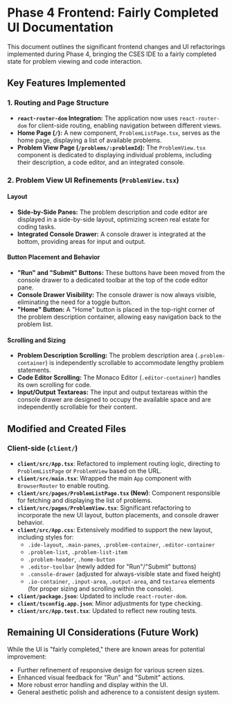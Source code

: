 # Phase 4 Frontend: Fairly Completed UI Documentation

This document outlines the significant frontend changes and UI refactorings implemented during Phase 4, bringing the CSES IDE to a fairly completed state for problem viewing and code interaction.

## Key Features Implemented

### 1. Routing and Page Structure
- **`react-router-dom` Integration:** The application now uses `react-router-dom` for client-side routing, enabling navigation between different views.
- **Home Page (`/`):** A new component, `ProblemListPage.tsx`, serves as the home page, displaying a list of available problems.
- **Problem View Page (`/problems/:problemId`):** The `ProblemView.tsx` component is dedicated to displaying individual problems, including their description, a code editor, and an integrated console.

### 2. Problem View UI Refinements (`ProblemView.tsx`)

#### Layout
- **Side-by-Side Panes:** The problem description and code editor are displayed in a side-by-side layout, optimizing screen real estate for coding tasks.
- **Integrated Console Drawer:** A console drawer is integrated at the bottom, providing areas for input and output.

#### Button Placement and Behavior
- **"Run" and "Submit" Buttons:** These buttons have been moved from the console drawer to a dedicated toolbar at the top of the code editor pane.
- **Console Drawer Visibility:** The console drawer is now always visible, eliminating the need for a toggle button.
- **"Home" Button:** A "Home" button is placed in the top-right corner of the problem description container, allowing easy navigation back to the problem list.

#### Scrolling and Sizing
- **Problem Description Scrolling:** The problem description area (`.problem-container`) is independently scrollable to accommodate lengthy problem statements.
- **Code Editor Scrolling:** The Monaco Editor (`.editor-container`) handles its own scrolling for code.
- **Input/Output Textareas:** The input and output textareas within the console drawer are designed to occupy the available space and are independently scrollable for their content.

## Modified and Created Files

### Client-side (`client/`)

- **`client/src/App.tsx`**: Refactored to implement routing logic, directing to `ProblemListPage` or `ProblemView` based on the URL.
- **`client/src/main.tsx`**: Wrapped the main `App` component with `BrowserRouter` to enable routing.
- **`client/src/pages/ProblemListPage.tsx` (New)**: Component responsible for fetching and displaying the list of problems.
- **`client/src/pages/ProblemView.tsx`**: Significant refactoring to incorporate the new UI layout, button placements, and console drawer behavior.
- **`client/src/App.css`**: Extensively modified to support the new layout, including styles for:
    - `.ide-layout`, `.main-panes`, `.problem-container`, `.editor-container`
    - `.problem-list`, `.problem-list-item`
    - `.problem-header`, `.home-button`
    - `.editor-toolbar` (newly added for "Run"/"Submit" buttons)
    - `.console-drawer` (adjusted for always-visible state and fixed height)
    - `.io-container`, `.input-area`, `.output-area`, and `textarea` elements (for proper sizing and scrolling within the console).
- **`client/package.json`**: Updated to include `react-router-dom`.
- **`client/tsconfig.app.json`**: Minor adjustments for type checking.
- **`client/src/App.test.tsx`**: Updated to reflect new routing tests.

## Remaining UI Considerations (Future Work)

While the UI is "fairly completed," there are known areas for potential improvement:
- Further refinement of responsive design for various screen sizes.
- Enhanced visual feedback for "Run" and "Submit" actions.
- More robust error handling and display within the UI.
- General aesthetic polish and adherence to a consistent design system.
